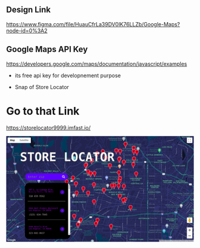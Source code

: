 ## Design Link

https://www.figma.com/file/HuauCfrLa39DV0lK76LLZb/Google-Maps?node-id=0%3A2

## Google Maps API Key
https://developers.google.com/maps/documentation/javascript/examples

- its free api key for developnement purpose

- Snap of Store Locator

# Go to that Link 
https://storelocator9999.imfast.io/

![](https://github.com/hassaanhameed786/Web-Developnment/blob/master/Typescipt/google-maps-JS/Screenshot%20from%202020-04-12%2018-43-14.png)
